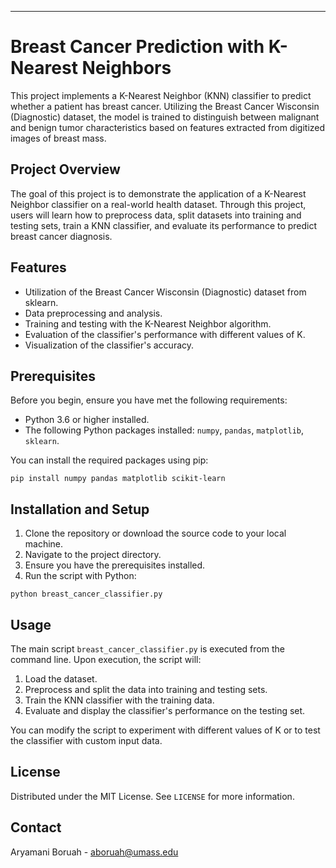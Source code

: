 
---

# Breast Cancer Prediction with K-Nearest Neighbors

This project implements a K-Nearest Neighbor (KNN) classifier to predict whether a patient has breast cancer. Utilizing the Breast Cancer Wisconsin (Diagnostic) dataset, the model is trained to distinguish between malignant and benign tumor characteristics based on features extracted from digitized images of breast mass.

## Project Overview

The goal of this project is to demonstrate the application of a K-Nearest Neighbor classifier on a real-world health dataset. Through this project, users will learn how to preprocess data, split datasets into training and testing sets, train a KNN classifier, and evaluate its performance to predict breast cancer diagnosis.

## Features

- Utilization of the Breast Cancer Wisconsin (Diagnostic) dataset from sklearn.
- Data preprocessing and analysis.
- Training and testing with the K-Nearest Neighbor algorithm.
- Evaluation of the classifier's performance with different values of K.
- Visualization of the classifier's accuracy.

## Prerequisites

Before you begin, ensure you have met the following requirements:

- Python 3.6 or higher installed.
- The following Python packages installed: `numpy`, `pandas`, `matplotlib`, `sklearn`.

You can install the required packages using pip:

```
pip install numpy pandas matplotlib scikit-learn
```

## Installation and Setup

1. Clone the repository or download the source code to your local machine.
2. Navigate to the project directory.
3. Ensure you have the prerequisites installed.
4. Run the script with Python:

```
python breast_cancer_classifier.py
```

## Usage

The main script `breast_cancer_classifier.py` is executed from the command line. Upon execution, the script will:

1. Load the dataset.
2. Preprocess and split the data into training and testing sets.
3. Train the KNN classifier with the training data.
4. Evaluate and display the classifier's performance on the testing set.

You can modify the script to experiment with different values of K or to test the classifier with custom input data.


## License

Distributed under the MIT License. See `LICENSE` for more information.

## Contact

Aryamani Boruah - aboruah@umass.edu


